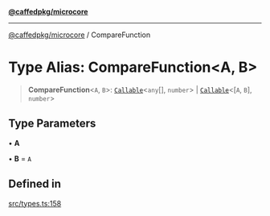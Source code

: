 [**@caffedpkg/microcore**](../README.md)

***

[@caffedpkg/microcore](../globals.md) / CompareFunction

# Type Alias: CompareFunction\<A, B\>

> **CompareFunction**\<`A`, `B`\>: [`Callable`](Callable.md)\<`any`[], `number`\> \| [`Callable`](Callable.md)\<[`A`, `B`], `number`\>

## Type Parameters

• **A**

• **B** = `A`

## Defined in

[src/types.ts:158](https://github.com/caffed/microcore/blob/3444f5042af4893783a848f270124aa74f8db032/src/types.ts#L158)
